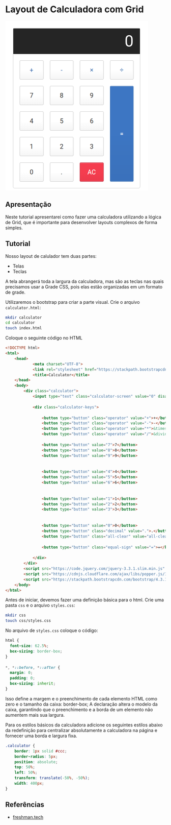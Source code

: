 # Layout de Calculadora com Grid

![calculator](img/calculator.png)

## Apresentação

Neste tutorial apresentarei como fazer uma calculadora utilizando a lógica de Grid, que é  importante para desenvolver layouts complexos de forma simples. 

## Tutorial

Nosso layout de calulador tem duas partes:

* Telas
* Teclas
 
A tela abrangerá toda a largura da calculadora, mas são as teclas nas quais precisamos usar a Grade CSS, pois elas estão organizadas em um formato de grade.

Utilizaremos o bootstrap para criar a parte visual.
Crie o arquivo `calculator.html`:

```sh
mkdir calculator
cd calculator
touch index.html
```

Coloque o seguinte código no HTML

```html
<!DOCTYPE html>
<html>
    <head>
            <meta charset="UTF-8">
            <link rel="stylesheet" href="https://stackpath.bootstrapcdn.com/bootstrap/4.3.1/css/bootstrap.min.css" integrity="sha384-ggOyR0iXCbMQv3Xipma34MD+dH/1fQ784/j6cY/iJTQUOhcWr7x9JvoRxT2MZw1T" crossorigin="anonymous">
            <title>Calculator</title>
    </head>
    <body>
        <div class="calculator">
            <input type="text" class="calculator-screen" value="0" disabled />
            
            <div class="calculator-keys">
            
                <button type="button" class="operator" value="+">+</button>
                <button type="button" class="operator" value="-">-</button>
                <button type="button" class="operator" value="*">&times;</button>
                <button type="button" class="operator" value="/">&divide;</button>
            
                <button type="button" value="7">7</button>
                <button type="button" value="8">8</button>
                <button type="button" value="9">9</button>
            
            
                <button type="button" value="4">4</button>
                <button type="button" value="5">5</button>
                <button type="button" value="6">6</button>
            
            
                <button type="button" value="1">1</button>
                <button type="button" value="2">2</button>
                <button type="button" value="3">3</button>
            
            
                <button type="button" value="0">0</button>
                <button type="button" class="decimal" value=".">.</button>
                <button type="button" class="all-clear" value="all-clear">AC</button>
            
                <button type="button" class="equal-sign" value="=">=</button>
            
            </div>
        </div>
        <script src="https://code.jquery.com/jquery-3.3.1.slim.min.js" integrity="sha384-q8i/X+965DzO0rT7abK41JStQIAqVgRVzpbzo5smXKp4YfRvH+8abtTE1Pi6jizo" crossorigin="anonymous"></script>
        <script src="https://cdnjs.cloudflare.com/ajax/libs/popper.js/1.14.7/umd/popper.min.js" integrity="sha384-UO2eT0CpHqdSJQ6hJty5KVphtPhzWj9WO1clHTMGa3JDZwrnQq4sF86dIHNDz0W1" crossorigin="anonymous"></script>
        <script src="https://stackpath.bootstrapcdn.com/bootstrap/4.3.1/js/bootstrap.min.js" integrity="sha384-JjSmVgyd0p3pXB1rRibZUAYoIIy6OrQ6VrjIEaFf/nJGzIxFDsf4x0xIM+B07jRM" crossorigin="anonymous"></script>
    </body>
</html>
```

Antes de iniciar, devemos fazer uma definição básica para o html. Crie uma pasta `css` e o arquivo `styles.css`:

```sh
mkdir css
touch css/styles.css
```

No arquivo de `styles.css` coloque o código:

```css
html {
  font-size: 62.5%;
  box-sizing: border-box;
}

*, *::before, *::after {
  margin: 0;
  padding: 0;
  box-sizing: inherit;
}
```

Isso define a margem e o preenchimento de cada elemento HTML como zero e o tamanho da caixa: border-box; A declaração altera o modelo da caixa, garantindo que o preenchimento e a borda de um elemento não aumentem mais sua largura.

Para os estilos básicos da calculadora
adicione os seguintes estilos abaixo da redefinição para centralizar absolutamente a calculadora na página e fornecer uma borda e largura fixa.

```css
.calculator {
    border: 1px solid #ccc;
    border-radius: 5px;
    position: absolute;
    top: 50%;
    left: 50%;
    transform: translate(-50%, -50%);
    width: 400px;
}
```




## Referências

* [freshman.tech](https://freshman.tech/css-grid-calculator/)